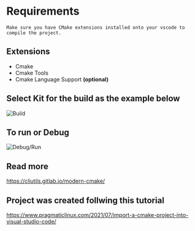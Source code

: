 # Requirements

    Make sure you have CMake extensions installed onto your vscode to compile the project.

## Extensions
- Cmake
- Cmake Tools
- Cmake Language Support **(optional)**

## Select Kit for the build as the example below
![Build](https://www.pragmaticlinux.com/wp-content/uploads/2021/07/select_cmake_c_kit_gcc.png?ezimgfmt=ng:webp/ngcb57)

## To run or Debug
![Debug/Run](https://www.pragmaticlinux.com/wp-content/uploads/2021/07/run_or_debug_in_visual_studio_code.png?ezimgfmt=ng:webp/ngcb57)

## Read more
https://cliutils.gitlab.io/modern-cmake/

## Project was created follwing this tutorial
https://www.pragmaticlinux.com/2021/07/import-a-cmake-project-into-visual-studio-code/